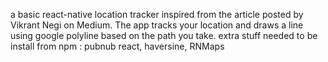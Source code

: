 a basic react-native location tracker inspired from the article posted by Vikrant Negi on Medium.
The app tracks your location and draws a line using google polyline based on the path you take. 
extra stuff needed to be install from npm : pubnub react, haversine, RNMaps
